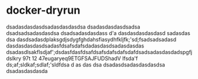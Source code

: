 ﻿# docker-dryrun
dsadasdasdasdsadasdasdasdsa
dsadasdasdasdsadsa
dsadsadsadasdasdsa
dsadsadasdasdass
d'a
dasdasdasdasdasd
sadasdas
dsa
dasdsadasdplaksgdjsdygfghdahsfiasydhfkljfk;'sd;fsadsadsadasd
dasdasdasdasdsadasfdsafsdafsdadasdasdsadasdasdas
dsadasdlsakflsdjaf';dsdasfdasfdsafdsafsdafsdafsdafdsadsadasdasdadspgfjdslkry  97t 12  47eugaryeq9ETGFSAJFUDShadV
lfsda'f
ds;af;sldkaf;sdlaf;'sldfdsa
d
as
das
dsa
dsadasdsadasdasdasdsa
dsadasdasdasda

